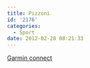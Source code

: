 ```yaml
---
title: Pizzoni
id: '2176'
categories:
  - Sport
date: 2012-02-28 08:21:33
---
```


[Garmin connect](http://connect.garmin.com/activity/153341393 "Garmin connect")
